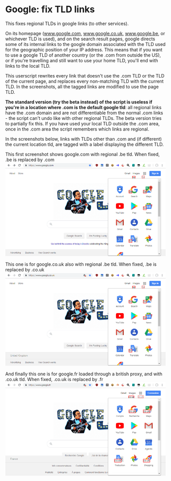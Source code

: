 # Google: fix TLD links
This fixes regional TLDs in google links (to other services).

On its homepage (www.google.com, www.google.co.uk, www.google.be, or whichever TLD is used), and on the search result pages, google directs some of its internal links to the google domain associated with the TLD used for the geographic position of your IP address. This means that if you want to use a google TLD of another country (or the .com from outside the US), or if you're travelling and still want to use your home TLD, you'll end with links to the local TLD.

This userscript rewrites every link that doesn't use the .com TLD or the TLD of the current page, and replaces every non-matching TLD with the current TLD. In the screenshots, all the tagged links are modified to use the page TLD.

**The standard version (try the beta instead) of the script is useless if you're in a location where .com is the default google tld**: all regional links have the .com domain and are not differentiable from the normal .com links - the script can't undo like with other regional TLDs.
The beta version tries to partially fix this. If you have used your local TLD outside the .com area, once in the .com area the script remembers which links are regional.

In the screenshots below, links with TLDs other than .com and (if different) the current location tld, are tagged with a label displaying the different TLD.

This first screenshot shows google.com with regional .be tld.
When fixed, .be is replaced by .com
![](https://raw.githubusercontent.com/Procyon-b/Google-fix-TLD-links/master/screenshots/google%20tld%201.png)


This one is for google.co.uk also with regional .be tld.
When fixed, .be is replaced by .co.uk
![](https://raw.githubusercontent.com/Procyon-b/Google-fix-TLD-links/master/screenshots/google%20tld%202.png)

And finally this one is for google.fr loaded through a british proxy, and with .co.uk tld.
When fixed, .co.uk is replaced by .fr
![](https://raw.githubusercontent.com/Procyon-b/Google-fix-TLD-links/master/screenshots/google%20tld%203.png)
